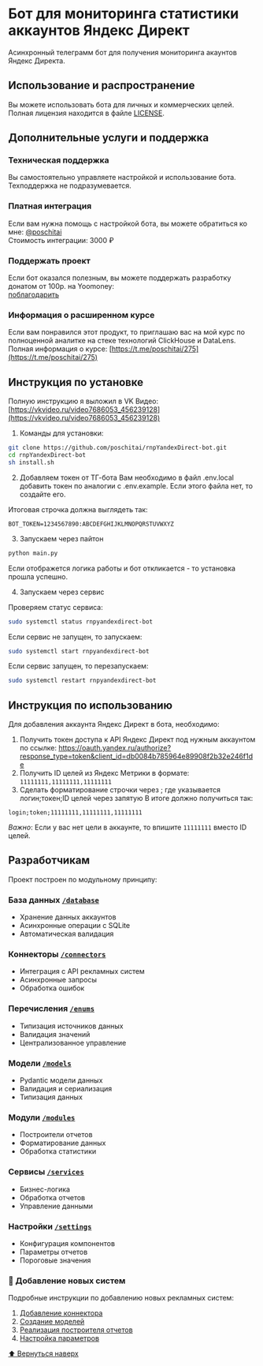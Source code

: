 # Бот для мониторинга статистики аккаунтов Яндекс Директ

Асинхронный телеграмм бот для получения мониторинга акаунтов Яндекс Директа. 

## Использование и распространение

Вы можете использовать бота для личных и коммерческих целей.
Полная лицензия находится в файле [LICENSE](LICENSE).

## Дополнительные услуги и поддержка

### Техническая поддержка

Вы самостоятельно управляете настройкой и использование бота. Техподдержка не подразумевается.

### Платная интеграция

Если вам нужна помощь с настройкой бота, вы можете обратиться ко мне:
[@poschitai](https://t.me/poschitai)  
Стоимость интеграции: 3000 ₽

### Поддержать проект

Если бот оказался полезным, вы можете поддержать разработку донатом от 100р. на Yoomoney:  
[поблагодарить](https://yoomoney.ru/to/410011521226963)

### Информация о расширенном курсе

Если вам понравился этот продукт, то приглашаю вас на мой курс по полноценной аналитке на стеке технологий ClickHouse и DataLens. 
Полная информация о курсе: [https://t.me/poschitai/275](https://t.me/poschitai/275)

## Инструкция по установке

Полную инструкцию я выложил в VK Видео: [https://vkvideo.ru/video7686053_456239128](https://vkvideo.ru/video7686053_456239128)


1. Команды для установки:
```bash
git clone https://github.com/poschitai/rnpYandexDirect-bot.git
cd rnpYandexDirect-bot
sh install.sh
```

2. Добавляем токен от ТГ-бота
Вам необходимо в файл .env.local добавить токен по аналогии с .env.example. Если этого файла нет, то создайте его.

Итоговая строчка должна выглядеть так:
```
BOT_TOKEN=1234567890:ABCDEFGHIJKLMNOPQRSTUVWXYZ
```

3. Запускаем через пайтон
```bash
python main.py
```
Если отображется логика работы и бот откликается - то установка прошла успешно.

4. Запускаем через сервис

Проверяем статус сервиса:
```bash
sudo systemctl status rnpyandexdirect-bot
```
Если сервис не запущен, то запускаем:
```bash
sudo systemctl start rnpyandexdirect-bot
```
Если сервис запущен, то перезапускаем:
```bash
sudo systemctl restart rnpyandexdirect-bot
```



## Инструкция по использованию
Для добавления аккаунта Яндекс Директ в бота, необходимо:
1. Получить токен доступа к API Яндекс Директ под нужным аккаунтом по ссылке: https://oauth.yandex.ru/authorize?response_type=token&client_id=db0084b785964e89908f2b32e246f1de
2. Получить ID целей из Яндекс Метрики в формате: ```11111111,11111111,11111111```
3. Сделать форматирование строчки через ; где указывается логин;токен;ID целей через запятую
В итоге должно получиться так:
```
login;token;11111111,11111111,11111111
```

*Важно*:
Если у вас нет цели в аккаунте, то впишите ```11111111``` вместо ID целей.


## Разработчикам

Проект построен по модульному принципу:

### База данных [`/database`](database/README.md)
- Хранение данных аккаунтов
- Асинхронные операции с SQLite
- Автоматическая валидация

### Коннекторы [`/connectors`](connectors/README.md)
- Интеграция с API рекламных систем
- Асинхронные запросы
- Обработка ошибок

### Перечисления [`/enums`](enums/README.md)
- Типизация источников данных
- Валидация значений
- Централизованное управление

### Модели [`/models`](models/README.md)
- Pydantic модели данных
- Валидация и сериализация
- Типизация данных

### Модули [`/modules`](modules/README.md)
- Построители отчетов
- Форматирование данных
- Обработка статистики

### Сервисы [`/services`](services/README.md)
- Бизнес-логика
- Обработка отчетов
- Управление данными

### Настройки [`/settings`](settings/README.md)
- Конфигурация компонентов
- Параметры отчетов
- Пороговые значения


### 🔧 Добавление новых систем

Подробные инструкции по добавлению новых рекламных систем:
1. [Добавление коннектора](connectors/README.md)
2. [Создание моделей](models/README.md)
3. [Реализация построителя отчетов](modules/README.md)
4. [Настройка параметров](settings/README.md)


[⬆️ Вернуться наверх](#бот-для-мониторинга-статистики-аккаунтов-яндекс-директ)



